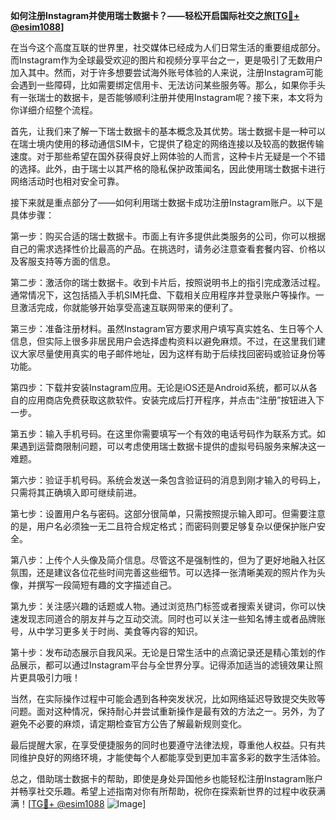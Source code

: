 **如何注册Instagram并使用瑞士数据卡？——轻松开启国际社交之旅[[TG💪+ @esim1088](https://t.me/s/esim1088)]**

在当今这个高度互联的世界里，社交媒体已经成为人们日常生活的重要组成部分。而Instagram作为全球最受欢迎的图片和视频分享平台之一，更是吸引了无数用户加入其中。然而，对于许多想要尝试海外账号体验的人来说，注册Instagram可能会遇到一些障碍，比如需要绑定信用卡、无法访问某些服务等。那么，如果你手头有一张瑞士的数据卡，是否能够顺利注册并使用Instagram呢？接下来，本文将为你详细介绍整个流程。

首先，让我们来了解一下瑞士数据卡的基本概念及其优势。瑞士数据卡是一种可以在瑞士境内使用的移动通信SIM卡，它提供了稳定的网络连接以及较高的数据传输速度。对于那些希望在国外获得良好上网体验的人而言，这种卡片无疑是一个不错的选择。此外，由于瑞士以其严格的隐私保护政策闻名，因此使用瑞士数据卡进行网络活动时也相对安全可靠。

接下来就是重点部分了——如何利用瑞士数据卡成功注册Instagram账户。以下是具体步骤：

第一步：购买合适的瑞士数据卡。市面上有许多提供此类服务的公司，你可以根据自己的需求选择性价比最高的产品。在挑选时，请务必注意查看套餐内容、价格以及客服支持等方面的信息。

第二步：激活你的瑞士数据卡。收到卡片后，按照说明书上的指引完成激活过程。通常情况下，这包括插入手机SIM托盘、下载相关应用程序并登录账户等操作。一旦激活完成，你就能够开始享受高速互联网带来的便利了。

第三步：准备注册材料。虽然Instagram官方要求用户填写真实姓名、生日等个人信息，但实际上很多非居民用户会选择虚构资料以避免麻烦。不过，在这里我们建议大家尽量使用真实的电子邮件地址，因为这样有助于后续找回密码或验证身份等功能。

第四步：下载并安装Instagram应用。无论是iOS还是Android系统，都可以从各自的应用商店免费获取这款软件。安装完成后打开程序，并点击“注册”按钮进入下一步。

第五步：输入手机号码。在这里你需要填写一个有效的电话号码作为联系方式。如果遇到运营商限制问题，可以考虑使用瑞士数据卡提供的虚拟号码服务来解决这一难题。

第六步：验证手机号码。系统会发送一条包含验证码的消息到刚才输入的号码上，只需将其正确填入即可继续前进。

第七步：设置用户名与密码。这部分很简单，只需按照提示输入即可。但需要注意的是，用户名必须独一无二且符合规定格式；而密码则要足够复杂以便保护账户安全。

第八步：上传个人头像及简介信息。尽管这不是强制性的，但为了更好地融入社区氛围，还是建议各位花些时间完善这些细节。可以选择一张清晰美观的照片作为头像，并撰写一段简短有趣的文字描述自己。

第九步：关注感兴趣的话题或人物。通过浏览热门标签或者搜索关键词，你可以快速发现志同道合的朋友并与之互动交流。同时也可以关注一些知名博主或者品牌账号，从中学习更多关于时尚、美食等内容的知识。

第十步：发布动态展示自我风采。无论是日常生活中的点滴记录还是精心策划的作品展示，都可以通过Instagram平台与全世界分享。记得添加适当的滤镜效果让照片更具吸引力哦！

当然，在实际操作过程中可能会遇到各种突发状况，比如网络延迟导致提交失败等问题。面对这种情况，保持耐心并尝试重新操作是最有效的方法之一。另外，为了避免不必要的麻烦，请定期检查官方公告了解最新规则变化。

最后提醒大家，在享受便捷服务的同时也要遵守法律法规，尊重他人权益。只有共同维护良好的网络环境，才能使每个人都能享受到更加丰富多彩的数字生活体验。

总之，借助瑞士数据卡的帮助，即使是身处异国他乡也能轻松注册Instagram账户并畅享社交乐趣。希望上述指南对你有所帮助，祝你在探索新世界的过程中收获满满！[[TG💪+ @esim1088](https://t.me/s/esim1088) ![Image](https://i.postimg.cc/4NQfJmqS/Snipaste-2025-05-13-00-14-12.png)]